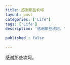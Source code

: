 ```yaml
---
title: 感谢那些坎坷
layout: post
categories: ['Life']
tags: ['Life']
description: '感谢那些坎坷。'

published : false

---
```


感谢那些坎坷。
